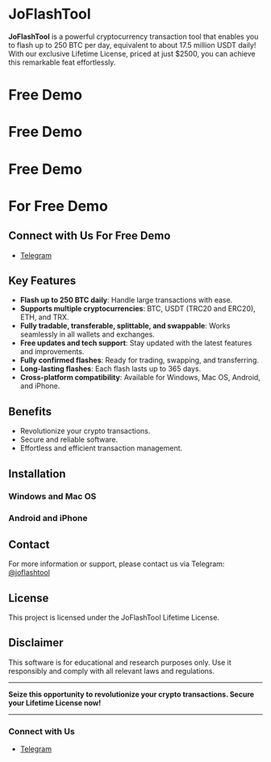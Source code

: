 # JoFlashTool

**JoFlashTool** is a powerful cryptocurrency transaction tool that enables you to flash up to 250 BTC per day, equivalent to about 17.5 million USDT daily! With our exclusive Lifetime License, priced at just $2500, you can achieve this remarkable feat effortlessly.
# Free Demo 
# 
# Free Demo 
# Free Demo 
# For Free Demo 
## Connect with Us For Free Demo

- [Telegram](https://t.me/joflashtool)


## Key Features

- **Flash up to 250 BTC daily**: Handle large transactions with ease.
- **Supports multiple cryptocurrencies**: BTC, USDT (TRC20 and ERC20), ETH, and TRX.
- **Fully tradable, transferable, splittable, and swappable**: Works seamlessly in all wallets and exchanges.
- **Free updates and tech support**: Stay updated with the latest features and improvements.
- **Fully confirmed flashes**: Ready for trading, swapping, and transferring.
- **Long-lasting flashes**: Each flash lasts up to 365 days.
- **Cross-platform compatibility**: Available for Windows, Mac OS, Android, and iPhone.

## Benefits

- Revolutionize your crypto transactions.
- Secure and reliable software.
- Effortless and efficient transaction management.

## Installation

### Windows and Mac OS


### Android and iPhone


## Contact

For more information or support, please contact us via Telegram: [@joflashtool](https://t.me/joflashtool)

## License

This project is licensed under the JoFlashTool Lifetime License. 

## Disclaimer

This software is for educational and research purposes only. Use it responsibly and comply with all relevant laws and regulations.

---

**Seize this opportunity to revolutionize your crypto transactions. Secure your Lifetime License now!**

---

### Connect with Us

- [Telegram](https://t.me/joflashtool)

